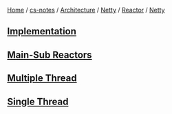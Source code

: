 [Home](https://mengxianbin.github.io) /
[cs-notes](https://mengxianbin.github.io/cs-notes/site) /
[Architecture](https://mengxianbin.github.io/cs-notes/site/Architecture) /
[Netty](https://mengxianbin.github.io/cs-notes/site/Architecture/Netty) /
[Reactor](https://mengxianbin.github.io/cs-notes/site/Architecture/Netty/Reactor) /
[Netty](https://mengxianbin.github.io/cs-notes/site/Architecture/Netty/Reactor/Netty)

## [Implementation](https://mengxianbin.github.io/cs-notes/site/Architecture/Netty/Reactor/Netty/Implementation)

## [Main-Sub Reactors](https://mengxianbin.github.io/cs-notes/site/Architecture/Netty/Reactor/Netty/Main-Sub%20Reactors)

## [Multiple Thread](https://mengxianbin.github.io/cs-notes/site/Architecture/Netty/Reactor/Netty/Multiple%20Thread)

## [Single Thread](https://mengxianbin.github.io/cs-notes/site/Architecture/Netty/Reactor/Netty/Single%20Thread)
